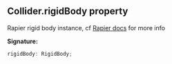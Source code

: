 
## Collider.rigidBody property

Rapier rigid body instance, cf [Rapier docs](https://rapier.rs/docs/user_guides/javascript/rigid_bodies/) for more info

**Signature:**

```typescript
rigidBody: RigidBody;
```
